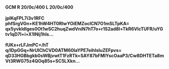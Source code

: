 #### GCM R 20/0c/400 L 20/0c/400
**jpIKqFPL7i3v1RFC**<br/>**phfSrgVGn+KE1hW4HT0RlwYOiEMZoclCN7O1mSLTpKA=**<br/>**qx5yvkIdlges0Ot1wSC2huqZwdVniN7hT7o+r1S2ad8l+TkR6VlcTUFR/uYGtv1qD7I+i+X1INij1hIs...**<br/><br/>
**fUKx+rLFJmPC+/hT**<br/>**q/lDpGGq+NrUIChCVD0ATM60IaYPE7eihlsIuZEFpvs=**<br/>**qD33HGBbgkb0sWBjvwtT1FzRTk+SAY87bFMlYscOaaP3/Cw8DHTETa8mVt3RWG75z4QOq85s+SC5LXkn...**